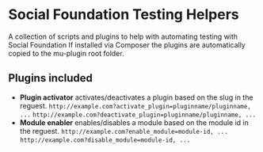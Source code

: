 # Social Foundation Testing Helpers
A collection of scripts and plugins to help with automating testing with Social Foundation
If installed via Composer the plugins are automatically copied to the mu-plugin root folder.

## Plugins included

- **Plugin activator** activates/deactivates a plugin based on the slug in the reguest. 
```http://example.com?activate_plugin=pluginname/pluginname, ...```
```http://example.com?deactivate_plugin=pluginname/pluginname, ...```
- **Module enabler** enables/disables a module based on the module id in the reguest. 
```http://example.com?enable_module=module-id, ...```
```http://example.com?disable_module=module-id, ...```